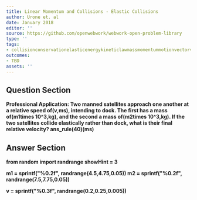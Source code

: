 ```yaml
---
title: Linear Momentum and Collisions - Elastic Collisions
author: Urone et. al
date: January 2018
editor: ''
source: https://github.com/openwebwork/webwork-open-problem-library
type: ''
tags:
- collisionconservationelasticenergykineticlawmassmomentummotionvectorvelocity
outcomes:
- TBD
assets: ''
---
```


## Question Section 

<b>
<b>Professional Application:<b> Two manned satellites approach one another at a relative speed of(v,ms), intending to dock. The first has a mass of(m1times 10^3,kg), and the second a mass of(m2times 10^3,kg). If the two satellites collide elastically rather than dock,
what is their final relative velocity?
ans_rule(40)(ms)


## Answer Section

from random import randrange
showHint = 3

m1 = sprintf("%0.2f", randrange(4.5,4.75,0.05))
m2 = sprintf("%0.2f", randrange(7.5,7.75,0.05))

v = sprintf("%0.3f", randrange(0.2,0.25,0.005))